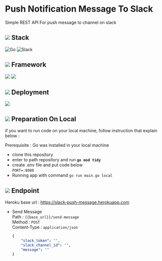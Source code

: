 # Push Notification Message To Slack

Simple REST API For push message to channel on slack

## ![](https://cdn-icons-png.flaticon.com/24/2694/2694997.png) **Stack**

![Go](https://img.shields.io/badge/go-%2300ADD8.svg?style=for-the-badge&logo=go&logoColor=white)
![Slack](https://img.shields.io/badge/Slack-4A154B?style=for-the-badge&logo=slack&logoColor=white)

## ![](https://cdn-icons-png.flaticon.com/24/4319/4319207.png) **Framework**
![](https://badgen.net/badge/github/Fiber/blue?icon=github&link=http://youtube.com&logo=Github)
![](https://badgen.net/badge/github/godotenv/cyan?icon=github)

## ![](https://cdn-icons-png.flaticon.com/24/4471/4471714.png) **Deployment**
![](https://img.shields.io/badge/Heroku-430098?style=for-the-badge&logo=heroku&logoColor=white)


## ![](https://cdn-icons-png.flaticon.com/24/610/610363.png) Preparation On Local
if you want to run code on your local machine, follow instruction that explain below :

Prerequisite : Go was installed in your local machine
* clone this repository
* enter to path repository and run **`go mod tidy`**
* create .env file and put code below\
`PORT=:8080`
* Running app with command `go run main.go local`

## ![](https://cdn-icons-png.flaticon.com/24/718/718064.png) **Endpoint**
Heroku base url : https://slack-push-message.herokuapp.com
* Send Message\
Path : `{{base_url}}/send-message`\
Method : `POST`\
Content-Type : `application/json`
    ```yaml
    {
        "slack_token": "",
        "slack_channel_id": "",
        "message": ""
    }
    ```

